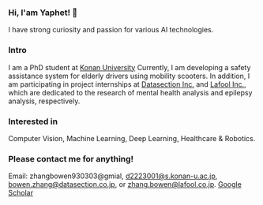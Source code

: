 ### Hi, I'am Yaphet! 👋
I have strong curiosity and passion for various AI technologies.

### Intro
I am a PhD student at [Konan University](https://www.konan-u.ac.jp/english/) Currently, I am developing a safety assistance system for elderly drivers using mobility scooters.
In addition, I am participating in project internships at [Datasection Inc.](https://www.datasection.co.jp/en) and [Lafool Inc.](https://www.lafool.co.jp/), which are dedicated to the research of mental health analysis and epilepsy analysis, respectively.

### Interested in
Computer Vision, Machine Learning, Deep Learning, Healthcare & Robotics.  

### Please contact me for anything!
Email: zhangbowen930303@gmial, d2223001@s.konan-u.ac.jp, bowen.zhang@datasection.co.jp, or zhang.bowen@lafool.co.jp.
[Google Scholar](https://scholar.google.com/citations?user=hOvKhH4AAAAJ&hl=en)


<!--
**Yaphet-Zhang/Yaphet-Zhang** is a ✨ _special_ ✨ repository because its `README.md` (this file) appears on your GitHub profile.

Here are some ideas to get you started:

- 🔭 I’m currently working on ...
- 🌱 I’m currently learning ...
- 👯 I’m looking to collaborate on ...
- 🤔 I’m looking for help with ...
- 💬 Ask me about ...
- 📫 How to reach me: ...
- 😄 Pronouns: ...
- ⚡ Fun fact: ...
-->
